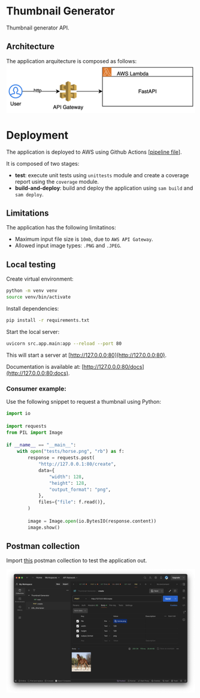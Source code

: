 # Thumbnail Generator
Thumbnail generator API.

## Architecture
The application arquitecture is composed as follows:
<img title="a title" alt="Alt text" src="./assets/architecture.png">

# Deployment
The application is deployed to AWS using Github Actions [[pipeline file](.github/workflows/sam-pipeline.yml)].

It is composed of two stages:
- **test**: execute unit tests using `unittests` module and create a coverage report using the `coverage` module.
- **build-and-deploy**: build and deploy the application using `sam build` and `sam deploy`.



## Limitations
The application has the following limitatinos:
- Maximum input file size is `10mb`, due to `AWS API Gateway`.
- Allowed input image types: `.PNG` and `.JPEG`.

## Local testing
Create virtual environment:
```bash
python -m venv venv
source venv/bin/activate
```
Install dependencies:
```bash
pip install -r requirements.txt
```


Start the local server:

```bash
uvicorn src.app.main:app --reload --port 80 
```
This will start a server at [http://127.0.0.0:80](http://127.0.0.0:80).

Documentation is available at: [http://127.0.0.0:80/docs](http://127.0.0.0:80:docs).


### Consumer example:
Use the following snippet to request a thumbnail using Python:
```python
import io

import requests
from PIL import Image

if __name__ == "__main__":
    with open("tests/horse.png", "rb") as f:
        response = requests.post(
            "http://127.0.0.1:80/create",
            data={
                "width": 128,
                "height": 128,
                "output_format": "png",
            },
            files={"file": f.read()},
        )

        image = Image.open(io.BytesIO(response.content))
        image.show()
```


## Postman collection
Import [this](postman-collection.json) postman collection to test the application out.

<img title="a title" alt="Alt text" src="./assets/postman.png">


